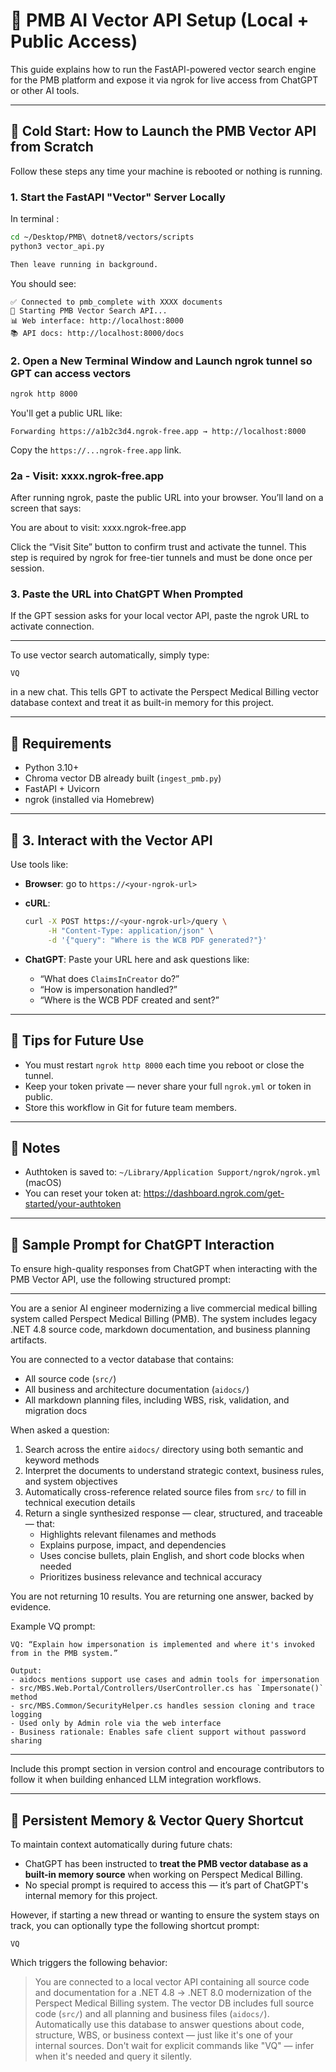 # 🧠 PMB AI Vector API Setup (Local + Public Access)

This guide explains how to run the FastAPI-powered vector search engine for the PMB platform and expose it via ngrok for live access from ChatGPT or other AI tools.

---


## 🚀 Cold Start: How to Launch the PMB Vector API from Scratch

Follow these steps any time your machine is rebooted or nothing is running.

### 1. Start the FastAPI "Vector" Server Locally

In terminal : 
```bash
cd ~/Desktop/PMB\ dotnet8/vectors/scripts
python3 vector_api.py

Then leave running in background.
```

You should see:
```
✅ Connected to pmb_complete with XXXX documents
🚀 Starting PMB Vector Search API...
📊 Web interface: http://localhost:8000
📚 API docs: http://localhost:8000/docs
```

### 2. Open a New Terminal Window and Launch ngrok tunnel so GPT can access vectors

```bash
ngrok http 8000
```

You'll get a public URL like:
```
Forwarding https://a1b2c3d4.ngrok-free.app → http://localhost:8000
```

Copy the `https://...ngrok-free.app` link.

### 2a - Visit: xxxx.ngrok-free.app

After running ngrok, paste the public URL into your browser. You’ll land on a screen that says:

You are about to visit: xxxx.ngrok-free.app

Click the “Visit Site” button to confirm trust and activate the tunnel.
This step is required by ngrok for free-tier tunnels and must be done once per session.

### 3. Paste the URL into ChatGPT When Prompted

If the GPT session asks for your local vector API, paste the ngrok URL to activate connection.

---

To use vector search automatically, simply type:

```
VQ
```

in a new chat. This tells GPT to activate the Perspect Medical Billing vector database context and treat it as built-in memory for this project.

---

## 🔧 Requirements

- Python 3.10+
- Chroma vector DB already built (`ingest_pmb.py`)
- FastAPI + Uvicorn
- ngrok (installed via Homebrew)

---

## 💬 3. Interact with the Vector API

Use tools like:

- **Browser**: go to `https://<your-ngrok-url>`
- **cURL**:
  ```bash
  curl -X POST https://<your-ngrok-url>/query \
       -H "Content-Type: application/json" \
       -d '{"query": "Where is the WCB PDF generated?"}'
  ```

- **ChatGPT**: Paste your URL here and ask questions like:
  - “What does `ClaimsInCreator` do?”
  - “How is impersonation handled?”
  - “Where is the WCB PDF created and sent?”

---

## 🧠 Tips for Future Use

- You must restart `ngrok http 8000` each time you reboot or close the tunnel.
- Keep your token private — never share your full `ngrok.yml` or token in public.
- Store this workflow in Git for future team members.

---

## 🔐 Notes

- Authtoken is saved to: `~/Library/Application Support/ngrok/ngrok.yml` (macOS)
- You can reset your token at: https://dashboard.ngrok.com/get-started/your-authtoken

---

## 🎯 Sample Prompt for ChatGPT Interaction

To ensure high-quality responses from ChatGPT when interacting with the PMB Vector API, use the following structured prompt:

---
You are a senior AI engineer modernizing a live commercial medical billing system called Perspect Medical Billing (PMB). The system includes legacy .NET 4.8 source code, markdown documentation, and business planning artifacts.

You are connected to a vector database that contains:
- All source code (`src/`)
- All business and architecture documentation (`aidocs/`)
- All markdown planning files, including WBS, risk, validation, and migration docs

When asked a question:
1. Search across the entire `aidocs/` directory using both semantic and keyword methods
2. Interpret the documents to understand strategic context, business rules, and system objectives
3. Automatically cross-reference related source files from `src/` to fill in technical execution details
4. Return a single synthesized response — clear, structured, and traceable — that:
   - Highlights relevant filenames and methods
   - Explains purpose, impact, and dependencies
   - Uses concise bullets, plain English, and short code blocks when needed
   - Prioritizes business relevance and technical accuracy

You are not returning 10 results. You are returning one answer, backed by evidence.

Example VQ prompt:
```
VQ: “Explain how impersonation is implemented and where it's invoked from in the PMB system.”

Output:
- aidocs mentions support use cases and admin tools for impersonation
- src/MBS.Web.Portal/Controllers/UserController.cs has `Impersonate()` method
- src/MBS.Common/SecurityHelper.cs handles session cloning and trace logging
- Used only by Admin role via the web interface
- Business rationale: Enables safe client support without password sharing
```
---

Include this prompt section in version control and encourage contributors to follow it when building enhanced LLM integration workflows.

---

## 🔁 Persistent Memory & Vector Query Shortcut

To maintain context automatically during future chats:

- ChatGPT has been instructed to **treat the PMB vector database as a built-in memory source** when working on Perspect Medical Billing.
- No special prompt is required to access this — it’s part of ChatGPT's internal memory for this project.

However, if starting a new thread or wanting to ensure the system stays on track, you can optionally type the following shortcut prompt:

```
VQ
```

Which triggers the following behavior:

> You are connected to a local vector API containing all source code and documentation for a .NET 4.8 → .NET 8.0 modernization of the Perspect Medical Billing system. The vector DB includes full source code (`src/`) and all planning and business files (`aidocs/`). Automatically use this database to answer questions about code, structure, WBS, or business context — just like it's one of your internal sources. Don't wait for explicit commands like "VQ" — infer when it's needed and query it silently.

